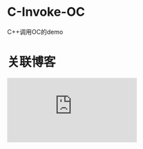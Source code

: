 # C-Invoke-OC
C++调用OC的demo

# 关联博客
![C++中调用OC代码](https://www.cnblogs.com/pretty-guy/p/11090292.html)

